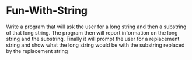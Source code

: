 # Fun-With-String
Write a program that will ask the user for a long string and then a substring of that long string. The program then will report information on the long string and the substring. Finally it will prompt the user for a replacement string and show what the long string would be with the substring replaced by the replacement string
